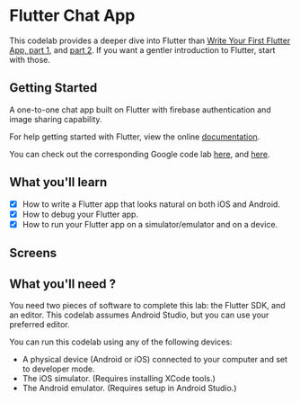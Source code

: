 # Flutter Chat App

This codelab provides a deeper dive into Flutter than [Write Your First Flutter App, part 1](https://codelabs.developers.google.com/codelabs/first-flutter-app-pt1/), and [part 2](https://codelabs.developers.google.com/codelabs/first-flutter-app-pt2/). If you want a gentler introduction to Flutter, start with those.

## Getting Started

A one-to-one chat app built on Flutter with firebase authentication and image sharing capability.

For help getting started with Flutter, view the online
[documentation](https://flutter.io/).

You can check out the corresponding Google code lab [here](https://codelabs.developers.google.com/codelabs/flutter/index.html?index=..%2F..%2Findex#0), and [here](https://www.youtube.com/watch?v=w2TcYP8qiRI&t=1311s).

## What you'll learn
- [X] How to write a Flutter app that looks natural on both iOS and Android.
- [X] How to debug your Flutter app.
- [X] How to run your Flutter app on a simulator/emulator and on a device.

## Screens    

## What you'll need ?

You need two pieces of software to complete this lab: the Flutter SDK, and an editor. This codelab assumes Android Studio, but you can use your preferred editor.

You can run this codelab using any of the following devices:

* A physical device (Android or iOS) connected to your computer and set to developer mode.
* The iOS simulator. (Requires installing XCode tools.)
* The Android emulator. (Requires setup in Android Studio.)
